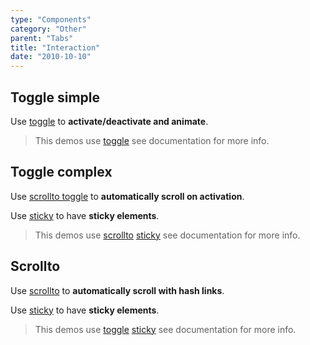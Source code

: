 ```yaml
---
type: "Components"
category: "Other"
parent: "Tabs"
title: "Interaction"
date: "2010-10-10"
---
```


## Toggle simple

Use [toggle](/components/toggle) to **activate/deactivate and animate**.

> This demos use [toggle](/components/toggle) see documentation for more info.

<demo>
  <div class="docs_demo_item" data-iframe="demos/themes/implementation/tabs-implementation-v1">
  </div>
</demo>

## Toggle complex

Use [scrollto toggle](/components/scrollto#toggle-integration) to **automatically scroll on activation**.

Use [sticky](/components/scrolltrigger/sticky) to have **sticky elements**.

> This demos use [scrollto](/components/scrollto) [sticky](/components/scrolltrigger/sticky) see documentation for more info.

<demo>
  <div class="docs_demo_item" data-iframe="demos/themes/implementation/tabs-implementation-v2">
  </div>
</demo>

## Scrollto

Use [scrollto](/components/scrollto#toggle-integration) to **automatically scroll with hash links**.

Use [sticky](/components/scrolltrigger/sticky) to have **sticky elements**.

> This demos use [toggle](/components/scrollto) [sticky](/components/scrolltrigger/sticky) see documentation for more info.

<demo>
  <div class="docs_demo_item" data-iframe="demos/themes/implementation/tabs-implementation-v3">
  </div>
</demo>
